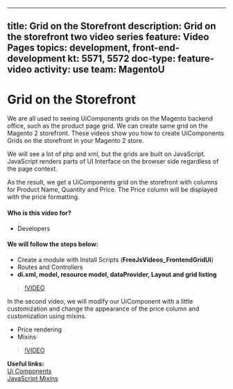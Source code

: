 
---
title: Grid on the Storefront
description: Grid on the storefront two video series
feature: Video Pages
topics: development, front-end-development
kt: 5571, 5572
doc-type: feature-video
activity: use
team: MagentoU
---
# Grid on the Storefront

We are all used to seeing UiComponents grids on the Magento backend office, such as the product page grid. We can create same grid on the Magento 2 storefront. These videos show you how to create UiComponents Grids on the storefront in your Magento 2 store.

We will see a lot of php and xml, but the grids are built on JavaScript. JavaScript renders parts of UI Interface on the browser side regardless of the page context.

As the result, we get a UiComponents grid on the storefront with columns for Product Name, Quantity and Price. The Price column will be displayed with the price formatting.

#### Who is this video for?
* Developers

#### We will follow the steps below:
* Create a module with Install Scripts (**FreeJsVideos_FrontendGridUi**)
* Routes and Controllers
* **di.xml, model, resource model, dataProvider, Layout and grid listing**
>[!VIDEO](https://video.tv.adobe.com/v/35759)

In the second video, we will modify our UiComponent with a little customization and change the appearance of the price column and customization using mixins.
* Price rendering
* Mixins
>[!VIDEO](https://video.tv.adobe.com/v/35760)

**Useful links:** 
<br/>
[Ui Components](https://devdocs.magento.com/guides/v2.4/ui_comp_guide/bk-ui_comps.html)
<br/>
[JavaScript Mixins](https://devdocs.magento.com/guides/v2.4/javascript-dev-guide/javascript/js_mixins.html)